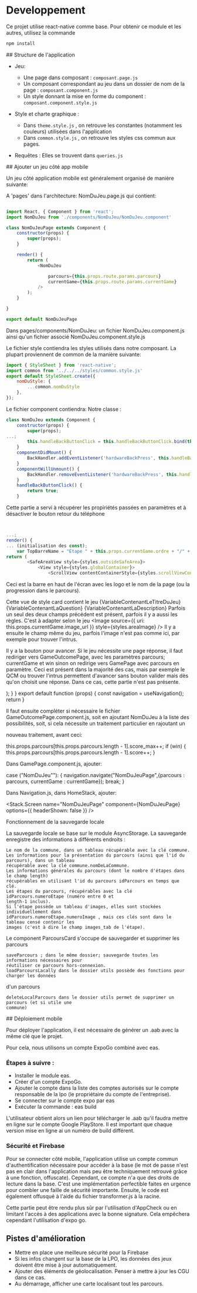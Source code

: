# Developpement

Ce projet utilise react-native comme base. Pour obtenir ce module et les autres, utilisez la
commande

```bash
npm install
```

## Structure de l'application

* Jeu:
  * Une page dans composant : `composant.page.js`
  * Un composant correspondant au jeu dans un dossier de nom de la page : `composant.component.js`
  * Un style donnant la mise en forme du component : `composant.component.style.js`

* Style et charte graphique :

    * Dans `theme.style.js` , on retrouve les constantes (notamment  les couleurs) utilisées dans l'application
    * Dans `common.style.js` , on retrouve les styles css commun aux pages. 

* Requêtes : Elles se trouvent dans `queries.js`

<!-- * Sauvegarde : Elles sont effectuées grâce à loadParcours.js et saveParcours.js -->

## Ajouter un jeu côté app mobile

Un jeu côté application mobile est généralement organisé de manière suivante:

A 'pages' dans l'architecture: NomDuJeu.page.js qui contient:

```javascript

import React, { Component } from 'react';
import NomDuJeu from './components/NomDuJeu/NomDuJeu.component'

class NomDuJeuPage extends Component {
	constructor(props) {
		super(props);
	}

	render() {
		return (
			<NomDuJeu

				parcours={this.props.route.params.parcours}
				currentGame={this.props.route.params.currentGame}
			/>
		);
	}

}

export default NomDuJeuPage

```

Dans pages/components/NomDuJeu: un fichier NomDuJeu.component.js ainsi qu'un fichier
associé NomDuJeu.component.style.js

Le fichier style contiendra les styles utilisés dans notre composant. La plupart proviennent de
common de la manière suivante:

```js
import { StyleSheet } from 'react-native';
import common from '../../../styles/common.style.js'
export default StyleSheet.create({
	nomDuStyle: {
		...common.nomDuStyle
	},
});
```
Le fichier component contiendra: Notre classe :


```js
class NomDuJeu extends Component {
	constructor(props) {
		super(props);
...;
		this.handleBackButtonClick = this.handleBackButtonClick.bind(this);
	}
	componentDidMount() {
		BackHandler.addEventListener('hardwareBackPress', this.handleBackButtonClick);
	}
	componentWillUnmount() {
		BackHandler.removeEventListener('hardwareBackPress', this.handleBackButtonClick);
	}
	handleBackButtonClick() {
		return true;
	}

```


Cette partie a servi à récupérer les propiriétés passées en paramètres et à désactiver le bouton
retour du téléphone

```js


...;
render() {
... (initialisation des const);
	var TopBarreName = "Étape " + this.props.currentGame.ordre + "/" + (this.props.currentGame.sizeleft +
return (
		<SafeAreaView style={styles.outsideSafeArea}>
			<View style={styles.globalContainer}>
				<ScrollView contentContainerStyle={styles.scrollViewContainer} style={styles.scrollView}></ScrollView>
```

Ceci est la barre en haut de l'écran avec les logo et le nom de la page (ou la progression dans le
parcours).

Cette vue de style card contient le jeu {VariableContenantLeTitreDuJeu}
{VariableContenantLaQuestion} {VariableContenantLaDescription} Parfois un seul des deux champs
précédent est présent, parfois il y a aussi les règles. C'est à adapter selon le jeu <Image source={{
uri: this.props.currentGame.image_url }} style={styles.areaImage} /> Il y a ensuite le champ même
du jeu, parfois l'image n'est pas comme ici, par exemple pour trouver l'intrus.

Il y a la bouton pour avancer. Si le jeu nécessite une page réponse, il faut rediriger vers
GameOutcomePage, avec les paramètres parcours; currentGame et win sinon on redirige vers
GamePage avec parcours en paramètre. Ceci est présent dans la majorité des cas, mais par
exemple le QCM ou trouver l'intrus permettent d'avancer sans bouton valider mais dès qu'on
choisit une réponse. Dans ce cas, cette partie n'est pas présente.

<View style={styles.rightAlign}>
<NextPage pageName={"NomPageSuivante"}
parameters={{
// paramètres
}}
text="Valider" blockButton=
{true}
/>
</View>
</ScrollView>
</View>
</SafeAreaView>
);
}
}
export default function (props) {
const navigation = useNavigation();
return <NomDuJeu {...props} navigation={navigation} />
}

Il faut ensuite compléter si nécessaire le fichier GameOutcomePage.component.js, soit en ajoutant
NomDuJeu à la liste des possibilités, soit, si cela nécessite un traitement particulier en rajoutant un

nouveau traitement, avant ceci:

this.props.parcours[this.props.parcours.length - 1].score_max++;
if (win) {
this.props.parcours[this.props.parcours.length - 1].score++;
}

Dans GamePage.component.js, ajouter:

case ("NomDuJeu""): {
navigation.navigate("NomDuJeuPage",{parcours : parcours, currentGame : currentGame});
break;
}

Dans Navigation.js, dans HomeStack, ajouter:

<Stack.Screen
name="NomDuJeuPage"
component={NomDuJeuPage}
options={{ headerShown: false }}
/>

Fonctionnement de la sauvegarde locale

La sauvegarde locale se base sur le module AsyncStorage. La sauvegarde enregistre des
informations à différents endroits :

    Le nom de la commune, dans un tableau récupérable avec la clé commune.
    Les informations pour la présentation du parcours (ainsi que l'id du parcours), dans un tableau
    récupérable avec la clé commune.nomDeLaCommune.
    Les informations générales du parcours (dont le nombre d'étapes dans le champ length)
    récupérables en utilisant l'id du parcours idParcours en temps que clé.
    Les étapes du parcours, récupérables avec la clé idParcours.numeroEtape (numéro entre 0 et
    length-1 inclus).
    Si l'étape possède un tableau d'images, elles sont stockées individuellement dans
    idParcours.numeroEtape.numeroImage , mais ces clés sont dans le tableau censé contenir les
    images (c'est à dire le champ images_tab de l'étape).

Le component ParcoursCard s'occupe de sauvegarder et supprimer les parcours

    saveParcours ; dans le même dossier; sauvegarde toutes les informations nécessaires pour
    réutiliser ce parcours hors-connexion.
    loadParcoursLacally dans le dossier utils possède des fonctions pour charger les données

d'un parcours

    deleteLocalParcours dans le dossier utils permet de supprimer un parcours (et si utile une
    commune)

## Déploiement mobile

Pour déployer l'application, il est nécessaire de générer un .aab avec la même clé que le projet.

Pour cela, nous utilisons un compte ExpoGo combiné avec eas.

### Étapes à suivre :

* Installer le module eas.
* Créer d'un compte ExpoGo.
* Ajouter le compte dans la liste des comptes autorisés sur le compte responsable de la lpo (le propriétaire du compte de l'entreprise).
* Se connecter sur le compte expo par eas
* Exécuter la commande : eas build

L'utilisateur obtient alors un lien pour télécharger le .aab qu'il faudra mettre en ligne sur le compte Google PlayStore. Il est important que chaque version mise en ligne ai un numéro de build différent.

### Sécurité et Firebase

Pour se connecter côté mobile, l'application utilise un compte commun d'authentification
nécessaire pour accéder à la base (le mot de passe n'est pas en clair dans l'application mais peu
être techniquement retrouvé grâce à une fonction, offuscate). Cependant, ce compte n'a que des
droits de lecture dans la base. C'est une implémentation perfectible faites en urgence pour
combler une faille de sécurité importante. Ensuite, le code est également offusqué à l'aide du
fichier transformer.js à la racine.

Cette partie peut être rendu plus sûr par l'utilisation d'AppCheck ou en limitant l'accès à des
applications avec la bonne signature. Cela empêchera cependant l'utilisation d'expo go.

## Pistes d'amélioration

* Mettre en place une meilleure sécurité pour la Firebase
* Si les infos changent sur la base de la LPO, les données des jeux doivent être mise à jour automatiquement.
* Ajouter des éléments de géolocalisation. Penser à mettre à jour les CGU dans ce cas.
* Au démarrage, afficher une carte localisant tout les parcours.

